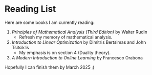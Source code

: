 # Reading List

Here are some books I am currently reading:

1. *Principles of Mathematical Analysis (Third Edition)* by Walter Rudin
   * Refresh my memory of mathematical analysis.
2. *Introduction to Linear Optimization* by Dimitris Bertsimas and John Tsitsiklis
   * My emphasis is on section 4 (Duality theory).
3. *A Modern Introduction to Online Learning* by Francesco Orabona

Hopefully I can finish them by March 2025  ;)
